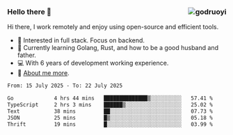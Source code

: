 ### Hello there 👋 <img align="right" src="https://github-readme-stats.vercel.app/api?username=godruoyi&show_icons=true" alt="godruoyi" />

Hi there, I work remotely and enjoy using open-source and efficient tools.

- 🔭 Interested in full stack. Focus on backend.
- 🌱 Currently learning Golang, Rust, and how to be a good husband and father.
- 💻 With 6 years of development working experience.
- 👒 [About me more](https://godruoyi.com/posts/about-godruoyi).



<!--START_SECTION:waka-->

```txt
From: 15 July 2025 - To: 22 July 2025

Go             4 hrs 44 mins   ██████████████▒░░░░░░░░░░   57.41 %
TypeScript     2 hrs 3 mins    ██████▒░░░░░░░░░░░░░░░░░░   25.02 %
Text           38 mins         ██░░░░░░░░░░░░░░░░░░░░░░░   07.73 %
JSON           25 mins         █▒░░░░░░░░░░░░░░░░░░░░░░░   05.18 %
Thrift         19 mins         █░░░░░░░░░░░░░░░░░░░░░░░░   03.99 %
```

<!--END_SECTION:waka-->
